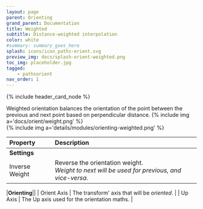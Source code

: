 ```yaml
---
layout: page
parent: Orienting
grand_parent: Documentation
title: Weighted
subtitle: Distance-weighted interpolation
color: white
#summary: summary_goes_here
splash: icons/icon_paths-orient.svg
preview_img: docs/splash-orient-weighted.png
toc_img: placeholder.jpg
tagged: 
    - pathsorient
nav_order: 1
---
```


{% include header_card_node %}



Weighted orientation balances the orientation of the point between the previous and next point based on perpendicular distance.
{% include img a='docs/orient/weight.png' %}   
{% include img a='details/modules/orienting-weighted.png' %} 

| Property       | Description          |
|:-------------|:------------------|
|**Settings**||
| Inverse Weight           | Reverse the orientation weight.<br>*Weight to next will be used for previous, and vice-versa.* |  

|**Orienting**||
| Orient Axis           | The transform' axis that will be *oriented*. |
| Up Axis           | The Up axis used for the orientation maths. |
